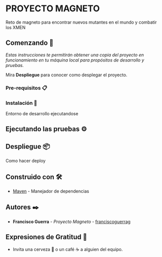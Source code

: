# PROYECTO MAGNETO

Reto de magneto para encontrar nuevos mutantes en el mundo y combatir los XMEN


## Comenzando 🚀

_Estas instrucciones te permitirán obtener una copia del proyecto en funcionamiento en tu máquina local para propósitos de desarrollo y pruebas._

Mira **Despliegue** para conocer como desplegar el proyecto.


### Pre-requisitos 📋


### Instalación 🔧

Entorno de desarrollo ejecutandose

## Ejecutando las pruebas ⚙️

## Despliegue 📦

Como hacer deploy

## Construido con 🛠️

* [Maven](https://maven.apache.org/) - Manejador de dependencias

## Autores ✒️

* **Francisco Guerra** - *Proyecto Magneto* - [franciscoguerrag](https://github.com/franciscoguerrag)

## Expresiones de Gratitud 🎁

* Invita una cerveza 🍺 o un café ☕ a alguien del equipo. 



